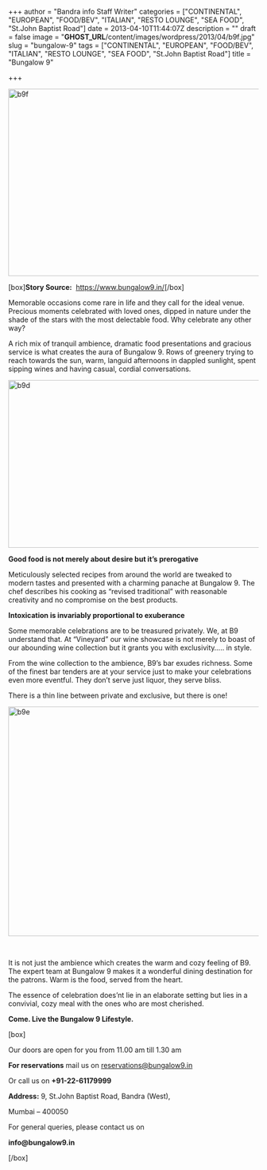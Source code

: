 +++
author = "Bandra info Staff Writer"
categories = ["CONTINENTAL", "EUROPEAN", "FOOD/BEV", "ITALIAN", "RESTO LOUNGE", "SEA FOOD", "St.John Baptist Road"]
date = 2013-04-10T11:44:07Z
description = ""
draft = false
image = "__GHOST_URL__/content/images/wordpress/2013/04/b9f.jpg"
slug = "bungalow-9"
tags = ["CONTINENTAL", "EUROPEAN", "FOOD/BEV", "ITALIAN", "RESTO LOUNGE", "SEA FOOD", "St.John Baptist Road"]
title = "Bungalow 9"

+++


<p><a href="https://i2.wp.com/bandra.info/wp-content/uploads/2013/04/b9f.jpg?ssl=1"><img loading="lazy" class="size-full wp-image-421 aligncenter" alt="b9f" src="https://i2.wp.com/bandra.info/wp-content/uploads/2013/04/b9f.jpg?resize=593%2C376&#038;ssl=1" width="593" height="376" srcset="https://i2.wp.com/bandra.info/wp-content/uploads/2013/04/b9f.jpg?w=593&amp;ssl=1 593w, https://i2.wp.com/bandra.info/wp-content/uploads/2013/04/b9f.jpg?resize=300%2C190&amp;ssl=1 300w" sizes="(max-width: 593px) 100vw, 593px" data-recalc-dims="1" /></a></p>
<p>[box]<strong>Story Source:</strong>  <a href="https://www.bungalow9.in/">https://www.bungalow9.in/</a>[/box]</p>
<p>Memorable occasions come rare in life and they call for the ideal venue. Precious moments celebrated with loved ones, dipped in nature under the shade of the stars with the most delectable food. Why celebrate any other way?</p>
<p>A rich mix of tranquil ambience, dramatic food presentations and gracious service is what creates the aura of Bungalow 9. Rows of greenery trying to reach towards the sun, warm, languid afternoons in dappled sunlight, spent sipping wines and having casual, cordial conversations.</p>
<p><a href="https://i2.wp.com/bandra.info/wp-content/uploads/2013/04/b9d.jpg?ssl=1"><img loading="lazy" class="size-full wp-image-422 aligncenter" alt="b9d" src="https://i2.wp.com/bandra.info/wp-content/uploads/2013/04/b9d.jpg?resize=599%2C337&#038;ssl=1" width="599" height="337" srcset="https://i2.wp.com/bandra.info/wp-content/uploads/2013/04/b9d.jpg?w=599&amp;ssl=1 599w, https://i2.wp.com/bandra.info/wp-content/uploads/2013/04/b9d.jpg?resize=300%2C168&amp;ssl=1 300w" sizes="(max-width: 599px) 100vw, 599px" data-recalc-dims="1" /></a></p>
<p><b>Good food is not merely about desire but it’s prerogative</b></p>
<p>Meticulously selected recipes from around the world are tweaked to modern tastes and presented with a charming panache at Bungalow 9. The chef describes his cooking as “revised traditional” with reasonable creativity and no compromise on the best products.</p>
<p><b>Intoxication is invariably proportional to exuberance </b></p>
<p>Some memorable celebrations are to be treasured privately. We, at B9 understand that. At “Vineyard” our wine showcase is not merely to boast of our abounding wine collection but it grants you with exclusivity….. in style.</p>
<p>From the wine collection to the ambience, B9’s bar exudes richness. Some of the finest bar tenders are at your service just to make your celebrations even more eventful. They don’t serve just liquor, they serve bliss.</p>
<p>There is a thin line between private and exclusive, but there is one!</p>
<p><a href="https://i0.wp.com/bandra.info/wp-content/uploads/2013/04/b9e.jpg?ssl=1"><img loading="lazy" class="size-full wp-image-424 aligncenter" alt="b9e" src="https://i0.wp.com/bandra.info/wp-content/uploads/2013/04/b9e.jpg?resize=596%2C461&#038;ssl=1" width="596" height="461" srcset="https://i0.wp.com/bandra.info/wp-content/uploads/2013/04/b9e.jpg?w=596&amp;ssl=1 596w, https://i0.wp.com/bandra.info/wp-content/uploads/2013/04/b9e.jpg?resize=300%2C232&amp;ssl=1 300w" sizes="(max-width: 596px) 100vw, 596px" data-recalc-dims="1" /></a></p>
<p>&nbsp;</p>
<p>It is not just the ambience which creates the warm and cozy feeling of B9. The expert team at Bungalow 9 makes it a wonderful dining destination for the patrons. Warm is the food, served from the heart.</p>
<p>The essence of celebration does’nt lie in an elaborate setting but lies in a convivial, cozy meal with the ones who are most cherished.</p>
<p><strong>Come. Live the Bungalow 9 Lifestyle.</strong></p>
<p>[box]</p>
<p>Our doors are open for you from 11.00 am till 1.30 am</p>
<p><strong>For reservations</strong> mail us on <a href="mailto:reservations@bungalow9.in">reservations@bungalow9.in</a></p>
<p>Or call us on <strong>+91-22-61179999</strong></p>
<p><strong>Address:</strong> 9, St.John Baptist Road, Bandra (West),</p>
<p>Mumbai – 400050</p>
<p>For general queries, please contact us on</p>
<p><strong>info@bungalow9.in</strong></p>
<p>[/box]</p>
<p>&nbsp;</p>
<p>&nbsp;</p>



